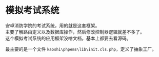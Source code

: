 # 模拟考试系统
安卓消防学院的考试系统，用的就是这套框架。      
主要了解路由定义以及数据库操作，然后修改控制器逻辑就差不多了。      
这个模拟考试系统的应用框架没啥文档，基本上都要去看源码。    

最主要的是一个文件 `kaoshi\phpems\lib\init.cls.php`，定义了抽象工厂。